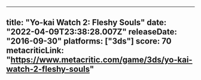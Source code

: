 
---
title: "Yo-kai Watch 2: Fleshy Souls"
date: "2022-04-09T23:38:28.007Z"
releaseDate: "2016-09-30"
platforms: ["3ds"]
score: 70
metacriticLink: "https://www.metacritic.com/game/3ds/yo-kai-watch-2-fleshy-souls"
---
